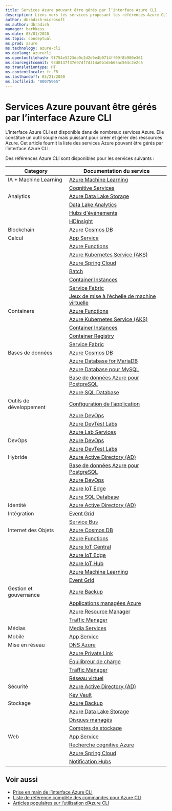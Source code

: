 ```yaml
---
title: Services Azure pouvant être gérés par l’interface Azure CLI
description: Liens vers les services proposant les références Azure CLI, App Configuration, App Service, Active Directory (AD), la Sauvegarde, la Recherche cognitive, Cosmos DB, Data Lake Storage, Database, MariaDB, MySQL, PostgreSQL, PostgreSQL, DevOps, DevTest Labs, DNS, Functions, IoT, IoT Central, IoT Edge, IoT Hub, Kubernetes Service (AKS), Lab Services, Machine Learning, Applications managées, Private Link, Resource Manager, Spring Cloud, SQL Database, Batch, Cognitive Services, Container Instances, Container Registry, Data Lake Analytics, Event Grid, Event Hubs, HDInsight, Key Vault, Load Balancer, Managed Disks, Media Services, Notification Hubs, Service Bus, Service Fabric, Comptes de stockage, Traffic Manager, Virtual Machine Scale Sets, Réseau Virtuel, Compute, Networking, Internet des objets, Outils de développement, Bases de données, Analytique, Gestion et gouvernance, Hybride, Stockage, Sécurité, IA, IA + Machine Learning
author: dbradish-microsoft
ms.author: dbradish
manager: barbkess
ms.date: 03/01/2020
ms.topic: conceptual
ms.prod: azure
ms.technology: azure-cli
ms.devlang: azurecli
ms.openlocfilehash: 9f754e5223da0c2d2d9e4b0714ff09f8b900e361
ms.sourcegitcommit: 93d8137f37e974f7d314a0b1deb65ac563c2e2c5
ms.translationtype: HT
ms.contentlocale: fr-FR
ms.lasthandoff: 03/21/2020
ms.locfileid: "80075965"
---
```

# <a name="azure-services-the-azure-cli-can-manage"></a>Services Azure pouvant être gérés par l’interface Azure CLI

L’interface Azure CLI est disponible dans de nombreux services Azure. Elle constitue un outil souple mais puissant pour créer et gérer des ressources Azure.  Cet article fournit la liste des services Azure pouvant être gérés par l’interface Azure CLI.

Des références Azure CLI sont disponibles pour les services suivants :  

| Category | Documentation du service
|-|-|
|IA + Machine Learning| [Azure Machine Learning](/azure/machine-learning/)
||[Cognitive Services](/azure/cognitive-services/)
|Analytics|[Azure Data Lake Storage](/azure/storage/blobs/data-lake-storage-introduction/)
||[Data Lake Analytics](/azure/data-lake-analytics/)
||[Hubs d'événements](/azure/event-hubs/)
||[HDInsight](/azure/hdinsight/)
|Blockchain|[Azure Cosmos DB](/azure/cosmos-db/)
|Calcul|[App Service](/azure/app-service/)
||[Azure Functions](/azure/azure-functions/)
||[Azure Kubernetes Service (AKS)](/azure/aks/)
||[Azure Spring Cloud](/azure/spring-cloud/)
||[Batch](/azure/batch/)
||[Container Instances](/azure/container-instances/)
||[Service Fabric](/azure/service-fabric/)
||[Jeux de mise à l’échelle de machine virtuelle](/azure/virtual-machine-scale-sets/)
|Containers|[Azure Functions](/azure/azure-functions/)
||[Azure Kubernetes Service (AKS)](/azure/aks/)
||[Container Instances](/azure/container-instances/)
||[Container Registry](/azure/container-registry/)
||[Service Fabric](/azure/service-fabric/)
|Bases de données|[Azure Cosmos DB](/azure/cosmos-db/)
||[Azure Database for MariaDB](/azure/mariadb/)
||[Azure Database pour MySQL](/azure/mysql/)
||[Base de données Azure pour PostgreSQL](/azure/postgresql/)
||[Azure SQL Database](/azure/sql-database/)
|Outils de développement|[Configuration de l’application](/azure/azure-app-configuration/)
||[Azure DevOps](/azure/devops/)
||[Azure DevTest Labs](/azure/lab-services/)
||[Azure Lab Services](/azure/lab-services/classroom-labs/)
|DevOps|[Azure DevOps](/azure/devops/)
||[Azure DevTest Labs](/azure/lab-services/)
|Hybride|[Azure Active Directory (AD)](/azure/active-directory/)
||[Base de données Azure pour PostgreSQL](/azure/postgresql/)
||[Azure DevOps](/azure/devops/)
||[Azure IoT Edge](/azure/iot-edge/)
||[Azure SQL Database](/azure/sql-database/)
|Identité|[Azure Active Directory (AD)](/azure/active-directory/)
|Intégration|[Event Grid](/azure/event-grid/)
||[Service Bus](/azure/service-bus/)
|Internet des Objets|[Azure Cosmos DB](/azure/cosmos-db/)
||[Azure Functions](/azure/azure-functions/)
||[Azure IoT Central](/azure/iot-central/)
||[Azure IoT Edge](/azure/iot-edge/)
||[Azure IoT Hub](/azure/iot-hub/)
||[Azure Machine Learning](/azure/machine-learning/)
||[Event Grid](/azure/event-grid/)
|Gestion et gouvernance|[Azure Backup](/azure/backup/)
||[Applications managées Azure](/azure/azure-resource-manager/managed-applications/)
||[Azure Resource Manager](/azure/azure-resource-manager/)
||[Traffic Manager](/azure/traffic-manager/)
|Médias|[Media Services](/azure/media-services/)
|Mobile|[App Service](/azure/app-service/)
|Mise en réseau|[DNS Azure](/azure/dns/)
||[Azure Private Link](/azure/private-link/)
||[Équilibreur de charge](/azure/load-balancer/)
||[Traffic Manager](/azure/traffic-manager/)
||[Réseau virtuel](/azure/virtual-network/)
|Sécurité|[Azure Active Directory (AD)](/azure/active-directory/)
||[Key Vault](/azure/key-vault/)
|Stockage|[Azure Backup](/azure/backup/)
||[Azure Data Lake Storage](/azure/storage/blobs/data-lake-storage-introduction/)
||[Disques managés](/azure/virtual-machines/windows/managed-disks-overview/)
||[Comptes de stockage](/azure/storage/common/storage-account-overview/)
|Web|[App Service](/azure/app-service/)
||[Recherche cognitive Azure](/azure/search/)
||[Azure Spring Cloud](/azure/spring-cloud/)
||[Notification Hubs](/azure/notification-hubs/)

## <a name="see-also"></a>Voir aussi

- [Prise en main de l’interface Azure CLI](get-started-with-azure-cli.md)
- [Liste de référence complète des commandes pour Azure CLI](/cli/azure/reference-index)
- [Articles populaires sur l’utilisation d’Azure CLI](popular-articles-using-the-azure-cli.md)
